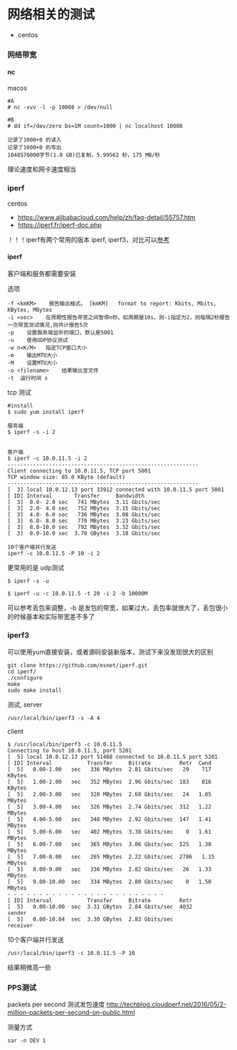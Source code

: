 # 网络相关的测试

* centos

### 网络带宽

#### nc 
macos 

```
#A
# nc -vvv -l -p 10008 > /dev/null 

#B
# dd if=/dev/zero bs=1M count=1000 | nc localhost 10008

记录了1000+0 的读入
记录了1000+0 的写出
1048576000字节(1.0 GB)已复制，5.99562 秒，175 MB/秒
```

理论速度和网卡速度相当


### iperf 
centos 


* https://www.alibabacloud.com/help/zh/faq-detail/55757.htm
* https://iperf.fr/iperf-doc.php 


！！！iperf有两个常用的版本 iperf, iperf3，对比可以[参考](http://fasterdata.es.net/performance-testing/network-troubleshooting-tools/throughput-tool-comparision/)


#### iperf 

客户端和服务都需要安装

选项
```
-f <kmKM>    报告输出格式。 [kmKM]   format to report: Kbits, Mbits, KBytes, MBytes
-i <sec>    在周期性报告带宽之间暂停n秒。如周期是10s，则-i指定为2，则每隔2秒报告一次带宽测试情况,则共计报告5次
-p    设置服务端监听的端口，默认是5001
-u    使用UDP协议测试
-w n<K/M>   指定TCP窗口大小
-m    输出MTU大小
-M    设置MTU大小
-o <filename>    结果输出至文件
-t  运行时间 s
```


tcp 测试
```
#install 
$ sudo yum install iperf

服务端
$ iperf -s -i 2


客户端
$ iperf -c 10.0.11.5 -i 2
------------------------------------------------------------
Client connecting to 10.0.11.5, TCP port 5001
TCP window size: 85.0 KByte (default)
------------------------------------------------------------
[  3] local 10.0.12.13 port 33912 connected with 10.0.11.5 port 5001
[ ID] Interval       Transfer     Bandwidth
[  3]  0.0- 2.0 sec   741 MBytes  3.11 Gbits/sec
[  3]  2.0- 4.0 sec   752 MBytes  3.15 Gbits/sec
[  3]  4.0- 6.0 sec   736 MBytes  3.08 Gbits/sec
[  3]  6.0- 8.0 sec   770 MBytes  3.23 Gbits/sec
[  3]  8.0-10.0 sec   792 MBytes  3.32 Gbits/sec
[  3]  0.0-10.0 sec  3.70 GBytes  3.18 Gbits/sec

10个客户端并行发送
iperf -c 10.0.11.5 -P 10 -i 2
```


更常用的是 udp测试

```
$ iperf -s -u

$ iperf -u -c 10.0.11.5 -t 20 -i 2 -b 10000M   
```
可以参考丢包来调整，-b 是发包的带宽，如果过大，丢包率就很大了，丢包很小的时候基本和实际带宽差不多了


### iperf3

可以使用yum直接安装，或者源码安装新版本，测试下来没发现很大的区别


```
git clone https://github.com/esnet/iperf.git
cd iperf/
./configure
make
sudo make install 
```

测试, server
```
/usr/local/bin/iperf3 -s -A 4
```

client
```
$ /usr/local/bin/iperf3 -c 10.0.11.5
Connecting to host 10.0.11.5, port 5201
[  5] local 10.0.12.13 port 51468 connected to 10.0.11.5 port 5201
[ ID] Interval           Transfer     Bitrate         Retr  Cwnd
[  5]   0.00-1.00   sec   336 MBytes  2.81 Gbits/sec   29    717 KBytes
[  5]   1.00-2.00   sec   352 MBytes  2.96 Gbits/sec  183    816 KBytes
[  5]   2.00-3.00   sec   320 MBytes  2.68 Gbits/sec   24   1.05 MBytes
[  5]   3.00-4.00   sec   326 MBytes  2.74 Gbits/sec  312   1.22 MBytes
[  5]   4.00-5.00   sec   348 MBytes  2.92 Gbits/sec  147   1.41 MBytes
[  5]   5.00-6.00   sec   402 MBytes  3.38 Gbits/sec    0   1.61 MBytes
[  5]   6.00-7.00   sec   365 MBytes  3.06 Gbits/sec  525   1.30 MBytes
[  5]   7.00-8.00   sec   265 MBytes  2.22 Gbits/sec  2786   1.15 MBytes
[  5]   8.00-9.00   sec   336 MBytes  2.82 Gbits/sec   26   1.33 MBytes
[  5]   9.00-10.00  sec   334 MBytes  2.80 Gbits/sec    0   1.50 MBytes
- - - - - - - - - - - - - - - - - - - - - - - - -
[ ID] Interval           Transfer     Bitrate         Retr
[  5]   0.00-10.00  sec  3.31 GBytes  2.84 Gbits/sec  4032             sender
[  5]   0.00-10.04  sec  3.30 GBytes  2.83 Gbits/sec                  receiver
```

10个客户端并行发送
```
/usr/local/bin/iperf3 -c 10.0.11.5 -P 10
```
结果稍微高一些

### PPS测试

packets per second 测试发包速度 http://techblog.cloudperf.net/2016/05/2-million-packets-per-second-on-public.html

测量方式
```
sar -n DEV 1
```







